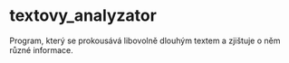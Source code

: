 # textovy_analyzator
Program, který se prokousává libovolně dlouhým textem a zjištuje o něm různé informace.
